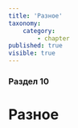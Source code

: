```yaml
---
title: 'Разное'
taxonomy:
    category:
        - chapter
published: true
visible: true
---
```


### Раздел 10

# Разное